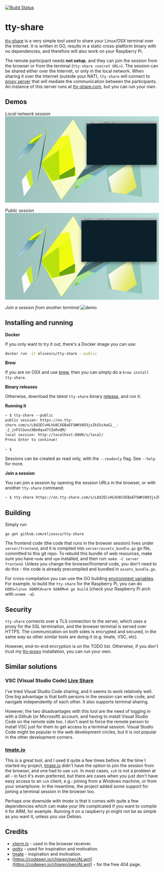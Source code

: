 [![Build Status](https://travis-ci.com/elisescu/tty-share.svg?branch=master)](https://travis-ci.com/elisescu/tty-share)

# tty-share

[tty-share](https://tty-share.com) is a very simple tool used to share your Linux/OSX terminal over the Internet. It is written in GO, results in a static cross-platform binary with no dependencies, and therefore will also work on your Raspberry Pi.

The remote participant needs **not setup**, and they can join the session from the browser or from the terminal (`tty-share <secret URL>`). The session can be shared either over the Internet, or only in the local network. When sharing it over the Internet (outside your NAT), `tty-share` will connect to [proxy server](https://github.com/elisescu/tty-proxy) that will mediate the communication between the participants. An instance of this server runs at [tty-share.com](https://tty-share.com), but you can run your own.

## Demos

*Local network session*
![demo](doc/local.gif)

*Public session*
![demo](doc/public.gif)

*Join a session from another terminal*
![demo](doc/terminal.gif)

## Installing and running

**Docker**

If you only want to try it out, there's a Docker image you can use:
```bash
docker run -it elisescu/tty-share --public
```

**Brew**

If you are on OSX and use [brew](https://brew.sh/), then you can simply do a `brew install tty-share`.

**Binary releases**

Otherwise, download the latest `tty-share` binary [release](https://github.com/elisescu/tty-share/releases), and run it:

**Running it**
```
~ $ tty-share --public
public session: https://on.tty-share.com/s/L8d2ECvHLhU8CXEBaEF5WKV8O3jsZkS5sXwG1__--2_jnFSlGonzXBe0qxd7tZeRvQM/
local session: http://localhost:8000/s/local/
Press Enter to continue!

~ $
```

Sessions can be created as read only, with the `--readonly` flag. See `--help` for more.

**Join a session**

You can join a session by opening the session URLs in the browser, or with another `tty-share` command:
```bash
~ $ tty-share https://on.tty-share.com/s/L8d2ECvHLhU8CXEBaEF5WKV8O3jsZkS5sXwG1__--2_jnFSlGonzXBe0qxd7tZeRvQM/
```

## Building

Simply run
```
go get github.com/elisescu/tty-share
```

The frontend code (the code that runs in the browser session) lives under `server/frontend`, and it is compiled into `server/assets_bundle.go` go file, committed to this git repo. To rebuild this bundle of web resources, make sure you have `node` and `npm` installed, and then run: `make -C server frontend`. Unless you change the browser/frontend code, you don't need to do this - the code is already precompiled and bundled in `assets_bundle.go`.

For cross-compilation you can use the GO building [environment variables](https://golang.org/doc/install/source#environment). For example, to build the `tty-share` for the Raspberry Pi, you can do `GOOS=linux GOARCH=arm GOARM=6 go build` (check your Raspberry Pi arch with `uname -a`).

## Security

`tty-share` connects over a TLS connection to the server, which uses a proxy for the SSL termination, and the browser terminal is served over HTTPS. The communication on both sides is encrypted and secured, in the same way as other similar tools are doing it (e.g. tmate, VSC, etc).

However, end-to-end encryption is on the TODO list. Otherwise, if you don't trust my [tty-proxy](https://github.com/elisescu/tty-proxy) installation, you can run your own.


## Similar solutions

### VSC (Visual Studio Code) [Live Share](https://docs.microsoft.com/en-us/visualstudio/liveshare/use/vscode)

I've tried Visual Studio Code sharing, and it seems to work relatively well. One big advantage is that both persons in the session can write code, and navigate independently of each other. It also supports terminal sharing.

However, the two disadvantages with this tool are the need of logging in with a Github (or Microsoft) account, and having to install Visual Studio Code on the remote side too. I don't want to force the remote person to install VSC just for them to get access to a terminal session. Visual Studio Code might be popular in the web development circles, but it is not popular in the other development corners.

### [tmate.io](https://tmate.io/)

This is a great tool, and I used it quite a few times before. At the time I started my project, [tmate.io](https://tmate.io) didn't have the option to join the session from the browser, and one had to use `ssh`. In most cases, `ssh` is not a problem at all - in fact it's even preferred, but there are cases when you just don't have easy access to an `ssh` client, e.g.: joining from a Windows machine, or from your smartphone. In the meantime, the project added some support for joining a terminal session in the browser too.

Perhaps one downside with *tmate* is that it comes with quite a few dependencies which can make your life complicated if you want to compile it for ARM, for example. Running it on a raspberry pi might not be as simple as you want it, unless you use Debian.

## Credits

* [xterm.js](https://xtermjs.org/) - used in the browser receiver.
* [gotty](https://github.com/yudai/gotty) - used for inspiration and motivation.
* [tmate](https://tmate.io/) - inspiration and motivation.
* [https://codepen.io/chiaren/pen/ALwnI](https://codepen.io/chiaren/pen/ALwnI) - for the free 404 page.
